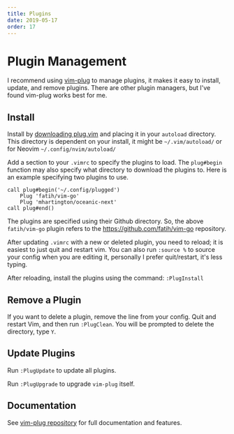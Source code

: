 ```yaml
---
title: Plugins
date: 2019-05-17
order: 17
---
```


# Plugin Management

I recommend using [vim-plug](https://github.com/junegunn/vim-plug) to manage plugins, it makes it easy to install, update, and remove plugins. There are other plugin managers, but I've found vim-plug works best for me.

## Install

Install by [downloading plug.vim](https://raw.githubusercontent.com/junegunn/vim-plug/master/plug.vim) and placing it in your `autoload` directory. This directory is dependent on your install, it might be `~/.vim/autoload/` or for Neovim `~/.config/nvim/autoload/`

Add a section to your `.vimrc` to specify the plugins to load. The `plug#begin` function may also specify what directory to download the plugins to. Here is an example specifying two plugins to use.

```vim
call plug#begin('~/.config/plugged')
    Plug 'fatih/vim-go'
    Plug 'mhartington/oceanic-next'
call plug#end()
```

The plugins are specified using their Github directory. So, the above `fatih/vim-go` plugin refers to the https://github.com/fatih/vim-go repository.

After updating `.vimrc` with a new or deleted plugin, you need to reload; it is easiest to just quit and restart vim. <span class="sidenote">You can also run `:source %` to source your config when you are editing it, personally I prefer quit/restart, it's less typing.</span>

After reloading, install the plugins using the command: `:PlugInstall`

## Remove a Plugin

If you want to delete a plugin, remove the line from your config. Quit and restart Vim, and then run `:PlugClean`. You will be prompted to delete the directory, type `Y`.

## Update Plugins

Run `:PlugUpdate` to update all plugins.

Run `:PlugUpgrade` to upgrade `vim-plug` itself.

## Documentation

See [vim-plug repository](https://github.com/junegunn/vim-plug) for full documentation and features.

